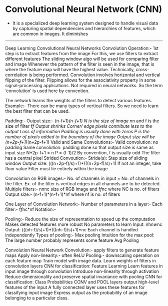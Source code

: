 # Convolutional Neural Network (CNN)
- It is a specialized deep learning system designed to handle visual data by capturing spatial dependencies and hierarchies of features, which are common in images. It diminishes 













---------------------------------------------------------------------------
Deep Learning
Convolutional Neural Networks
Convolution Operation:-
1st step is to extract features from the image
For this, we use filters to extract different features 
The sliding window algo will be used for comparing filter and image
Whenever the pattern of the filter is seen in the image, that is where the feature map will have the highest value.
Technically, cross-correlation is being performed. Convolution involves horizontal and vertical flipping of the filter. Flipping allows for the associativity property in some signal-processing applications. Not required in neural networks. So the term ‘convolution’ is used here by convention.

The network learns the weights of the filters to detect various features.
Example:-
There can be many types of vertical filters. So we need to learn the best filter that can be used.
					
Padding:-
Output size:- (n-f+1)*(n-f+1)
N is the size of image n*n and f is the size of filter f*f
Output shrinks
Corner/ edge pixels contribute less to the output 
Loss of information
Padding is usually done with zeros
P is the number of pixels added to the boundary of the image
Output size will be (n+2p-f+1)*(n+2p-f+1)
Valid and Same Convolutions:-
Valid convolution: no padding
Same convolution: padding done so that output size is same as input size
N+2p-f+1 = n
P = (f-1)/2
By convention, f is usually odd
The filter has a central pixel
Strided Convoution:-
Stride(s): Step size of sliding window
Output size: (((n+2p-f)/s)+1)*(((n+2p-f)/s)+1)
If not an integer, take floor value
Filter must lie entirely within the image


Convolution on RGB images:-
No. of channels in input = No. of channels in the filter.
Ex. of the filter is vertical edges in all channels are to be detected.
Multiple filters:- 
n*n*nc size of RGB image and f*f*nc where NC is no. of filters
Output size:- (n-f+1)*(n-f+1)*nf where nf is no. of filters


One Layer of Convolution Network:-
Number of parameters in a layer:-
Each filter:- f*f*nc*nf
Notation:-



Pooling:-
Reduce the size of representation to speed up the computation 
Makes detected features more robust
No parameters to learn
Input: nh*nw*nc
Output: (((nh-f)/s)+1)*(((nh-f)/s)+1)*nc
Each channel is handled independently
Types of pooling:-
Max pooling
Intuition for the max pool: The large number probably represents some feature
Avg Pooling

Convolution Neural Network
Convolution:- apply filters to generate feature maps
Apply non-linearity:- often ReLU
Pooling:- downscaling operation on each feature map
Train model with image data. Learn weights of filters in convolution layers
CNN for classification: Feature Learning
Learn features in input image through convolution
Introduce non-linearity through activation
Reduce dimensionality and preserve spatial invariance with pooling
CNN for classification: Class Probabilities
CONV and POOL layers output high-level features of the input
A fully connected layer uses these features for classifying input image
Express output as the probability of an image belonging to a particular class.


